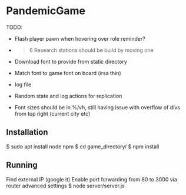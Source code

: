 # PandemicGame

TODO:
* Flash player pawn when hovering over role reminder?
* > 6 Research stations should be build by moving one
* Download font to provide from static directory
* Match font to game font on board (irsa thin)

* log file
* Random state and log actions for replication

* Font sizes should be in %/vh, still having issue with overflow of divs from top right (current city etc)

## Installation

$ sudo apt install node npm
$ cd game_directory/
$ npm install

## Running

Find external IP (google it)
Enable port forwarding from 80 to 3000 via router advanced settings
$ node server/server.js
 
